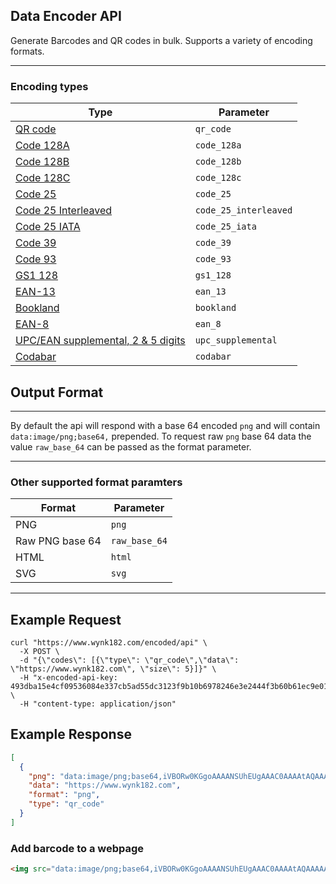 ## Data Encoder API

Generate Barcodes and QR codes in bulk. Supports a variety of encoding formats.

---

### Encoding types

| Type                                                                        | Parameter             |
| --------------------------------------------------------------------------- | --------------------- |
| [QR code](https://en.wikipedia.org/wiki/QR_code)                            | `qr_code`             |
| [Code 128A](https://en.wikipedia.org/wiki/Code_128)                         | `code_128a`           |
| [Code 128B](https://en.wikipedia.org/wiki/Code_128)                         | `code_128b`           |
| [Code 128C](https://en.wikipedia.org/wiki/Code_128)                         | `code_128c`           |
| [Code 25](https://en.wikipedia.org/wiki/Industrial_2_of_5)                  | `code_25`             |
| [Code 25 Interleaved](https://en.wikipedia.org/wiki/Interleaved_2_of_5)     | `code_25_interleaved` |
| [Code 25 IATA](https://en.wikipedia.org/wiki/Industrial_2_of_5#IATA_2_of_5) | `code_25_iata`        |
| [Code 39](https://en.wikipedia.org/wiki/Code_39)                            | `code_39`             |
| [Code 93](https://en.wikipedia.org/wiki/Code_93)                            | `code_93`             |
| [GS1 128](https://en.wikipedia.org/wiki/GS1-128)                            | `gs1_128`             |
| [EAN-13](https://en.wikipedia.org/wiki/International_Article_Number)        | `ean_13`              |
| [Bookland](https://en.wikipedia.org/wiki/Bookland)                          | `bookland`            |
| [EAN-8](https://en.wikipedia.org/wiki/EAN-8)                                | `ean_8`               |
| [UPC/EAN supplemental, 2 & 5 digits]()                                      | `upc_supplemental`    |
| [Codabar](https://en.wikipedia.org/wiki/Codabar)                            | `codabar`             |

## Output Format

---

By default the api will respond with a base 64 encoded `png` and will contain `data:image/png;base64,` prepended. To request raw `png` base 64 data the value `raw_base_64` can be passed as the format parameter.

---

### Other supported format paramters

| Format          | Parameter     |
| --------------- | ------------- |
| PNG             | `png`         |
| Raw PNG base 64 | `raw_base_64` |
| HTML            | `html`        |
| SVG             | `svg`         |

---

## Example Request

```curl
curl "https://www.wynk182.com/encoded/api" \
  -X POST \
  -d "{\"codes\": [{\"type\": \"qr_code\",\"data\": \"https://www.wynk182.com\", \"size\": 5}]}" \
  -H "x-encoded-api-key: 493dba15e4cf09536084e337cb5ad55dc3123f9b10b6978246e3e2444f3b60b61ec9e01481de5e16beb21fb3ff6ef2adef30f7747997a727ad0b3eb695f51e65" \
  -H "content-type: application/json"
```

## Example Response

```json
[
  {
    "png": "data:image/png;base64,iVBORw0KGgoAAAANSUhEUgAAAC0AAAAtAQAAAAASYd83AAAAm0lEQVR4nGP6DwI/mBjAgHzqYO5EBSAlz8J+AEh9urq3ASQn5wBWIgJWwveDGST48NlOByBln7/+AZA66scBEuRsvJAApMSq34DkPp0RWQCk3jqtBimxWRMCErzv0Aui2GougeTeP/MG8XQLY0C8g8U7QDbIfzkB1s6VAnIEgyoHSDvDg6sgo/l+bwfxHvIeB1H2y54kUOBbMAAAw7s3TiFroBUAAAAASUVORK5CYII=",
    "data": "https://www.wynk182.com",
    "format": "png",
    "type": "qr_code"
  }
]
```

### Add barcode to a webpage
```html
<img src="data:image/png;base64,iVBORw0KGgoAAAANSUhEUgAAAC0AAAAtAQAAAAASYd83AAAAm0lEQVR4nGP6DwI/mBjAgHzqYO5EBSAlz8J+AEh9urq3ASQn5wBWIgJWwveDGST48NlOByBln7/+AZA66scBEuRsvJAApMSq34DkPp0RWQCk3jqtBimxWRMCErzv0Aui2GougeTeP/MG8XQLY0C8g8U7QDbIfzkB1s6VAnIEgyoHSDvDg6sgo/l+bwfxHvIeB1H2y54kUOBbMAAAw7s3TiFroBUAAAAASUVORK5CYII=" width="400px" height="400px" />
```